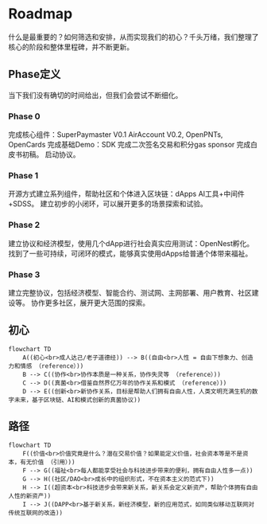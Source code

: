 # Roadmap
什么是最重要的？如何筛选和安排，从而实现我们的初心？千头万绪，我们整理了核心的阶段和整体里程碑，并不断更新。

## Phase定义
当下我们没有确切的时间给出，但我们会尝试不断细化。
### Phase 0
完成核心组件：SuperPaymaster V0.1 AirAccount V0.2, OpenPNTs, OpenCards
完成基础Demo：SDK 完成二次签名交易和积分gas sponsor
完成白皮书初稿。
启动协议。
### Phase 1 
开源方式建立系列组件，帮助社区和个体进入区块链：dApps AI工具+中间件+SDSS。
建立初步的小闭环，可以展开更多的场景探索和试验。

### Phase 2
建立协议和经济模型，使用几个dApp进行社会真实应用测试：OpenNest孵化。
找到了一些可持续，可闭环的模式，能够真实使用dApps给普通个体带来福祉。

### Phase 3
建立完整协议，包括经济模型、智能合约、测试网、主网部署、用户教育、社区建设等。
协作更多社区，展开更大范围的探索。

## 初心
```mermaid
flowchart TD
    A((初心<br>成人达己/老子道德经)) --> B((自由<br>人性 = 自由下想象力、创造力和情感 （reference）))
    B --> C((协作<br>协作本质是一种关系，协作失灵等 （reference）))
    C --> D((真菌<br>借鉴自然界亿万年的协作关系和模式 （reference）))
    D --> E((创新<br>新协作关系，目标是帮助人们拥有自由人性，人类文明充满生机的数字未来，基于区块链、AI和模式创新的真菌协议))
```    

## 路径
```mermaid
flowchart TD
    F((价值<br>价值究竟是什么？潜在交易价值？如果能定义价值，社会资本等是不是资本，有无价值 （引用）))
    F --> G((福祉<br>每人都能享受社会与科技进步带来的便利，拥有自由人性多一点))
    G --> H((社区/DAO<br>成长中的组织形式，不在资本主义的范式下))
    H --> I((超资本<br>科技进步会带来新关系，新关系会定义新资产，帮助个体拥有自由人性的新资产))
    I --> J((DAPP<br>基于新关系，新经济模型，新的应用范式，如同类似移动互联网对传统互联网的改造))
```    
